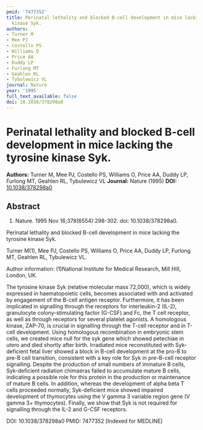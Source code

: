 ```yaml
---
pmid: '7477352'
title: Perinatal lethality and blocked B-cell development in mice lacking the tyrosine
  kinase Syk.
authors:
- Turner M
- Mee PJ
- Costello PS
- Williams O
- Price AA
- Duddy LP
- Furlong MT
- Geahlen RL
- Tybulewicz VL
journal: Nature
year: '1995'
full_text_available: false
doi: 10.1038/378298a0
---
```


# Perinatal lethality and blocked B-cell development in mice lacking the tyrosine kinase Syk.
**Authors:** Turner M, Mee PJ, Costello PS, Williams O, Price AA, Duddy LP, Furlong MT, Geahlen RL, Tybulewicz VL
**Journal:** Nature (1995)
**DOI:** [10.1038/378298a0](https://doi.org/10.1038/378298a0)

## Abstract

1. Nature. 1995 Nov 16;378(6554):298-302. doi: 10.1038/378298a0.

Perinatal lethality and blocked B-cell development in mice lacking the tyrosine 
kinase Syk.

Turner M(1), Mee PJ, Costello PS, Williams O, Price AA, Duddy LP, Furlong MT, 
Geahlen RL, Tybulewicz VL.

Author information:
(1)National Institute for Medical Research, Mill Hill, London, UK.

The tyrosine kinase Syk (relative molecular mass 72,000), which is widely 
expressed in haematopoietic cells, becomes associated with and activated by 
engagement of the B-cell antigen receptor. Furthermore, it has been implicated 
in signalling through the receptors for interleukin-2 (IL-2), granulocyte 
colony-stimulating factor (G-CSF) and Fc, the T cell receptor, as well as 
through receptors for several platelet agonists. A homologous kinase, ZAP-70, is 
crucial in signalling through the T-cell receptor and in T-cell development. 
Using homologous recombination in embryonic stem cells, we created mice null for 
the syk gene which showed petechiae in utero and died shortly after birth. 
Irradiated mice reconstituted with Syk-deficient fetal liver showed a block in 
B-cell development at the pro-B to pre-B cell transition, consistent with a key 
role for Syk in pre-B-cell receptor signalling. Despite the production of small 
numbers of immature B cells, Syk-deficient radiation chimaeras failed to 
accumulate mature B cells, indicating a possible role for this protein in the 
production or maintenance of mature B cells. In addition, whereas the 
development of alpha beta T cells proceeded normally, Syk-deficient mice showed 
impaired development of thymocytes using the V gamma 3 variable region gene (V 
gamma 3+ thymocytes). Finally, we show that Syk is not required for signalling 
through the IL-2 and G-CSF receptors.

DOI: 10.1038/378298a0
PMID: 7477352 [Indexed for MEDLINE]
